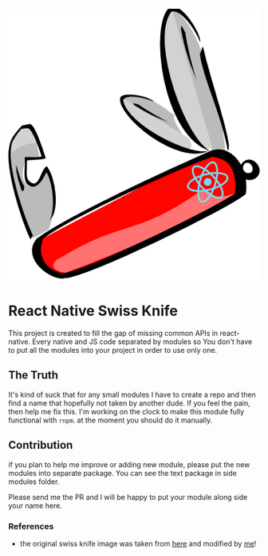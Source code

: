 <p align="center">
    <img src ="logo.png" />
</p>

# React Native Swiss Knife

This project is created to fill the gap of missing common APIs in react-native. Every native and JS code separated by modules so You don't have to put all the modules into your project in order to use only one.

## The Truth

It's kind of suck that for any small modules I have to create a repo and then find a name that hopefully not taken by another dude. If you feel the pain, then help me fix this. I'm working on the clock to make this module fully functional with `rnpm`. at the moment you should do it manually.

## Contribution

if you plan to help me improve or adding new module, please put the new modules into separate package. You can see the text package in side modules folder.

Please send me the PR and I will be happy to put your module along side your name here.

### References

- the original swiss knife image was taken from [here](http://www.clker.com/clipart-swiss-army-knife.html) and modified by [me](github.com/alinz)!
